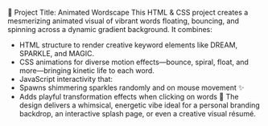 🌌 Project Title: Animated Wordscape
This HTML & CSS project creates a mesmerizing animated visual of vibrant words floating, bouncing, and spinning across a dynamic gradient background. It combines:
- HTML structure to render creative keyword elements like DREAM, SPARKLE, and MAGIC.
- CSS animations for diverse motion effects—bounce, spiral, float, and more—bringing kinetic life to each word.
- JavaScript interactivity that:
- Spawns shimmering sparkles randomly and on mouse movement ✨
- Adds playful transformation effects when clicking on words 🎯
The design delivers a whimsical, energetic vibe ideal for a personal branding backdrop, an interactive splash page, or even a creative visual résumé.
